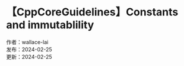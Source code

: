 # 【CppCoreGuidelines】Constants and immutablility

作者：wallace-lai <br/>
发布：2024-02-25 <br/>
更新：2024-02-25 <br/>
